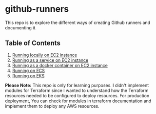 # github-runners

This repo is to explore the different ways of creating Github runners and documenting it. 

## Table of Contents
1. [Running locally on EC2 instance](https://github.com/karthikrajkkr/github-runners/tree/main/runner-ec2-local)
2. [Running as a service on EC2 instance](https://github.com/karthikrajkkr/github-runners/tree/main/runner-ec2-service)
3. [Running as a docker container on EC2 instance](https://github.com/karthikrajkkr/github-runners/tree/main/runner-ec2-docker)
4. [Running on ECS](https://github.com/karthikrajkkr/github-runners/tree/main/runner-ecs)
5. [Running on EKS](https://github.com/karthikrajkkr/github-runners/tree/main/runner-eks)

**Please Note:** This repo is only for learning purposes. I didn't implement modules for Terraform since I wanted to understand how the Terraform resources needed to be configured to deploy resources. For production deployment, You can check for modules in terraform documentation and implement them to deploy any AWS resources.<br>
